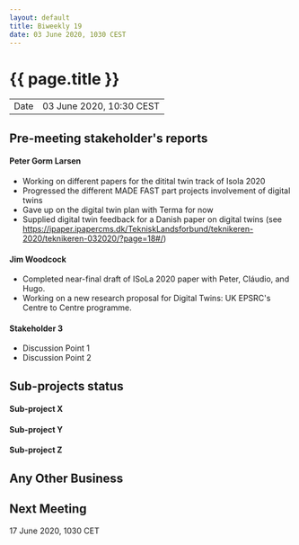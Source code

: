 ```yaml
---
layout: default
title: Biweekly 19
date: 03 June 2020, 1030 CEST
---
```


<script src="https://code.jquery.com/jquery-1.11.1.min.js">
</script>
<script src="/javascripts/edit.js"></script>
<script>setEditButonNm();</script>

# {{ page.title }}

|||
|---|---|
| Date | 03 June 2020, 10:30 CEST |


## Pre-meeting stakeholder's reports

<!-- Please keep in mind that the minutes are publicly available.-->

#### Peter Gorm Larsen
* Working on different papers for the ditital twin track of Isola 2020
* Progressed the different MADE FAST part projects involvement of digital twins
* Gave up on the digital twin plan with Terma for now
* Supplied digital twin feedback for a Danish paper on digital twins (see https://ipaper.ipapercms.dk/TekniskLandsforbund/teknikeren-2020/teknikeren-032020/?page=18#/)

#### Jim Woodcock
* Completed near-final draft of ISoLa 2020 paper with Peter, Cláudio, and Hugo.
* Working on a new research proposal for Digital Twins: UK EPSRC's Centre to Centre programme.

#### Stakeholder 3
* Discussion Point 1
* Discussion Point 2


## Sub-projects status


#### Sub-project X

#### Sub-project Y

#### Sub-project Z

##  Any Other Business

Next Meeting
------------

17 June 2020, 1030 CET


<div id="edit_page_div"></div>
